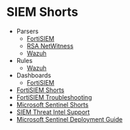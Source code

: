 # SIEM Shorts

- Parsers
  - [FortiSIEM](parsers/FortiSIEM)
  - [RSA NetWitness](parsers/RSA-NetWitness)
  - [Wazuh](parsers/Wazuh)
- Rules
  - [Wazuh](rules/Wazuh)
- Dashboards
  - [FortiSIEM](dashboards/FortiSIEM)
- [FortiSIEM Shorts](fortisiem-shorts.md)
- [FortiSIEM Troubleshooting](fortisiem-troubleshooting.md)
- [Microsoft Sentinel Shorts](sentinel-shorts.md)
- [SIEM Threat Intel Support](siem-threat-intel-support.md)
- [Microsoft Sentinel Deployment Guide](microsoft-sentinel-deployment.md)
